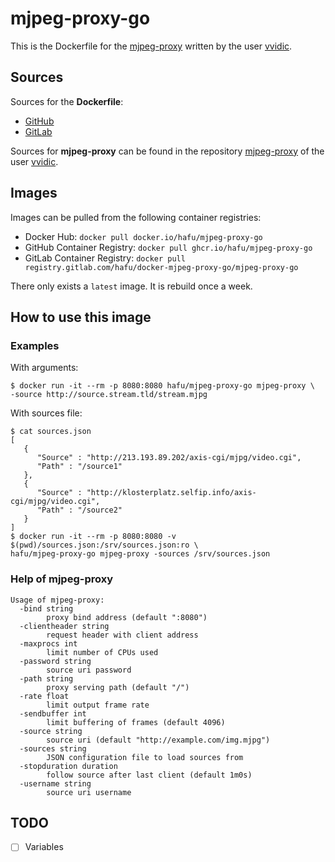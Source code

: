 # mjpeg-proxy-go

This is the Dockerfile for the [mjpeg-proxy](https://github.com/vvidic/mjpeg-proxy)
written by the user [vvidic](https://github.com/vvidic).

## Sources

Sources for the **Dockerfile**:
- [GitHub](https://github.com/hafu/docker-mjpeg-proxy-go)
- [GitLab](https://gitlab.com/hafu/docker-mjpeg-proxy-go)

Sources for **mjpeg-proxy** can be found in the repository [mjpeg-proxy](https://github.com/vvidic/mjpeg-proxy)
of the user [vvidic](https://github.com/vvidic).

## Images

Images can be pulled from the following container registries:
- Docker Hub: `docker pull docker.io/hafu/mjpeg-proxy-go`
- GitHub Container Registry: `docker pull ghcr.io/hafu/mjpeg-proxy-go`
- GitLab Container Registry: `docker pull registry.gitlab.com/hafu/docker-mjpeg-proxy-go/mjpeg-proxy-go`

There only exists a `latest` image. It is rebuild once a week.

## How to use this image

### Examples

With arguments:

```shell
$ docker run -it --rm -p 8080:8080 hafu/mjpeg-proxy-go mjpeg-proxy \
-source http://source.stream.tld/stream.mjpg
```

With sources file:

```shell
$ cat sources.json
[
   {
      "Source" : "http://213.193.89.202/axis-cgi/mjpg/video.cgi",
      "Path" : "/source1"
   },
   {
      "Source" : "http://klosterplatz.selfip.info/axis-cgi/mjpg/video.cgi",
      "Path" : "/source2"
   }
]
$ docker run -it --rm -p 8080:8080 -v $(pwd)/sources.json:/srv/sources.json:ro \
hafu/mjpeg-proxy-go mjpeg-proxy -sources /srv/sources.json
```

### Help of mjpeg-proxy

```text
Usage of mjpeg-proxy:
  -bind string
        proxy bind address (default ":8080")
  -clientheader string
        request header with client address
  -maxprocs int
        limit number of CPUs used
  -password string
        source uri password
  -path string
        proxy serving path (default "/")
  -rate float
        limit output frame rate
  -sendbuffer int
        limit buffering of frames (default 4096)
  -source string
        source uri (default "http://example.com/img.mjpg")
  -sources string
        JSON configuration file to load sources from
  -stopduration duration
        follow source after last client (default 1m0s)
  -username string
        source uri username
```

## TODO
- [ ] Variables